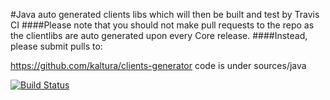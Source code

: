#Java auto generated clients libs which will then be built and test by Travis CI
####Please note that you should not make pull requests to the repo as the clientlibs are auto generated upon every Core release.
####Instead, please submit pulls to:

https://github.com/kaltura/clients-generator
code is under sources/java

[![Build Status](https://travis-ci.org/kaltura/KalturaGeneratedAPIClientsJava.svg?branch=master)](https://travis-ci.org/kaltura/KalturaGeneratedAPIClientsJava)

